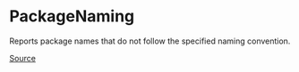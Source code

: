 # PackageNaming

Reports package names that do not follow the specified naming convention.


[Source](https://arturbosch.github.io/detekt/naming.html#packagenaming)
